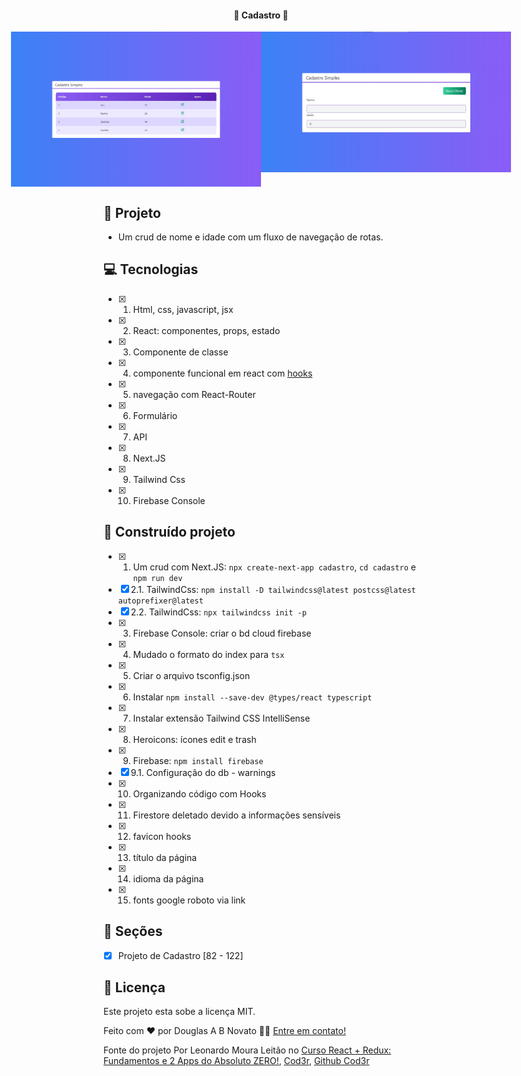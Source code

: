 <h4 align="center"> 
	🚧 Cadastro 🚀
</h4>   

<p align="center" style="display: flex; align-items: flex-start; justify-content: center;"> 
  <img alt="Cadastro" title="#Cadastro" src="./.github/tela.jpg" width="400px">  
  <img alt="Cadastro" title="#Cadastro" src="./.github/tela-2.jpg" width="400px"> 
</p> 

## 🎨 Projeto

- Um crud de nome e idade com um fluxo de navegação de rotas.

## 💻 Tecnologias

- [x] 1. Html, css, javascript, jsx
- [x] 2. React: componentes, props, estado
- [x] 3. Componente de classe 
- [x] 4. componente funcional em react com [hooks](https://reactjs.org/docs/hooks-intro.html)
- [x] 5. navegação com React-Router
- [x] 6. Formulário
- [x] 7. API
- [x] 8. Next.JS 
- [x] 9. Tailwind Css 
- [x] 10. Firebase Console 

## 🚀 Construído projeto 

- [x] 1. Um crud com Next.JS: `npx create-next-app cadastro`, `cd cadastro` e `npm run dev`
- [x] 2.1. TailwindCss: `npm install -D tailwindcss@latest postcss@latest autoprefixer@latest`
- [x] 2.2. TailwindCss: `npx tailwindcss init -p`
- [x] 3. Firebase Console: criar o bd cloud firebase
- [x] 4. Mudado o formato do index para `tsx`
- [x] 5. Criar o arquivo tsconfig.json
- [x] 6. Instalar `npm install --save-dev @types/react typescript`
- [x] 7. Instalar extensão Tailwind CSS IntelliSense
- [x] 8. Heroicons: ícones edit e trash
- [x] 9. Firebase: `npm install firebase`
- [x] 9.1. Configuração do db - warnings
- [x] 10. Organizando código com Hooks
- [x] 11. Firestore deletado devido a informações sensíveis
- [x] 12. favicon hooks
- [x] 13. título da página
- [x] 14. idioma da página
- [x] 15. fonts google roboto via link 

## 🚀 Seções 

- [x] Projeto de Cadastro [82 - 122] 

## 📝 Licença

Este projeto esta sobe a licença MIT.

Feito com ❤️ por Douglas A B Novato 👋🏽 [Entre em contato!](https://www.linkedin.com/in/douglasabnovato/)
 
Fonte do projeto Por Leonardo Moura Leitão no [Curso React + Redux: Fundamentos e 2 Apps do Absoluto ZERO!](https://www.udemy.com/course/react-redux-pt/), [Cod3r](https://www.cod3r.com.br/), [Github Cod3r](https://github.com/cod3rcursos/next-crud)
